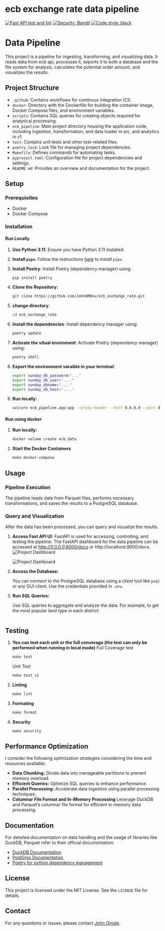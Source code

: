 # ecb exchange rate data pipeline

[![Fast API test and lint](https://github.com/JohnOMDev/ecb_exchange_rate/actions/workflows/fastapi-app.yml/badge.svg)](https://github.com/JohnOMDev/ecb_exchange_rate/actions/workflows/fastapi-app.yml)
[![Security: Bandit](https://img.shields.io/badge/security-bandit-yellow.svg)](https://github.com/PyCQA/bandit)
[![Code style: black](https://img.shields.io/badge/code%20style-black-000000.svg)](https://github.com/psf/black)

# Data Pipeline

This project is a pipeline for ingesting, transforming, and visualizing data. It reads data from ecb api, processes it, exports it to both a database and the file system for analysis, calculates the potential order amount, and visualizes the results.

## Project Structure

- `.github`: Contains workflows for continous integration (CI).
- `docker`: Directory with the Dockerfile for building the container image, Docker Compose files, and environment variables.
- `scripts`: Contains SQL queries for creating objects required for analytical processing.
- `ecb_pipeline`: Main project directory housing the application code, including ingestion, transformation, and data loader in src, and analytics in v1.
- `test`: Contains unit tests and other test-related files.
- `poetry.lock`: Lock file for managing project dependencies.
- `Makefile`: Defines commands for automating tasks.
- `pyproject.toml`: Configuration file for project dependencies and settings.
- `README.md`: Provides an overview and documentation for the project.

## Setup

### Prerequisites

- Docker
- Docker Compose

### Installation


#### Run Locally
1. **Use Python 3.11**:
   Ensure you have Python 3.11 installed.

2. **Install `pipx`**:
   Follow the instructions [here](https://github.com/pypa/pipx#install-pipx) to install `pipx`.

3. **Install Poetry**:
   Install Poetry (dependency manager) using:
   ```sh
   pip install poetry
    ```
4. **Clone the Repository:**

    ```sh
    git clone https://github.com/JohnOMDev/ecb_exchange_rate.git
    ```
5. **change directory**:
   ```sh
   cd ecb_exchange_rate
    ```
6. **Install the dependencies**:
   Install dependency manager using:
   ```sh
   poetry update
    ```
7. **Activate the vitual enviroment**:
   Activate Poetry (dependency manager) using:
   ```sh
   poetry shell
    ```

8. **Export the environment varaible in your terminal**:
    ```sh
    export sunday_db_password="..."
    export sunday_db_user="...."
    export sunday_dbname="...."
    export sunday_db_host="...."
    ```
9. **Run locally:**

    ```sh
    uvicorn ecb_pipeline.app:app --proxy-header --host 0.0.0.0 --port 8080
    ```

#### Run using docker

1. **Run locally:**

    ```sh
    docker volume create ecb_data
    ```

2. **Start the Docker Containers**

    ```sh
    make docker-compose
    ```

## Usage

### Pipeline Execution

The pipeline reads data from Parquet files, performs necessary transformations, and saves the results to a PostgreSQL database.

### Query and Visualization

After the data has been processed, you can query and visualize the results.

1. **Access Fast API UI:**
    FastAPI is used for accessing, controlling, and testing the pipeline. The FastAPI dashboard for the data pipeline can be accessed at http://0.0.0.0:8000/docs or http://localhost:8000/docs.
    ![Project Dashboard](images/dash.png)

    ![Project Dashboard](images/viz.png)
1. **Access the Database:**

   You can connect to the PostgreSQL database using a client tool like `psql` or any GUI client. Use the credentials provided in `.env`.

2. **Run SQL Queries:**

   Use SQL queries to aggregate and analyze the data. For example, to get the most popular land type in each district:

    ```sql

    ```

## Testing

1. **You can test each unit or the full converage (the test can only be performed when running in local mode)**
    Full Coverage test
    ```sh
    make test
    ```
    Unit Test
    ```sh
    make test_s1
    ```
2. **Linting** 
    ```sh
    make lint
    ```
3. **Formating**
    ```sh
    make format
    ```
4. **Security** 
    
    ```sh
    make security
    ```

## Performance Optimization

I consider the following optimization strategies considering the time and resources available:

- **Data Chunking:** Divide data into manageable partitions to prevent memory overload.
- **Efficient Queries:** Optimize SQL queries to enhance performance.
- **Parallel Processing:** Accelerate data ingestion using parallel processing techniques.
- **Columnar File Format and In-Memory Processing** Leverage DuckDB and Parquet’s columnar file format for efficient in-memory data processing.

## Documentation

For detailed documentation on data handling and the usage of libraries like DuckDB, Parquet refer to their official documentation:

- [DuckDB Documentation](https://duckdb.org/docs/)
- [PostGres Documentation](https://postgres.net/docs/)
- [Poetry for python dependency management](https://python-poetry.org/)

## License

This project is licensed under the MIT License. See the `LICENSE` file for details.

## Contact

For any questions or issues, please contact [John Omole](mailto:contact@johnomole.me).
